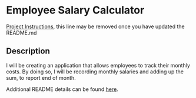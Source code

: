 # Employee Salary Calculator

[Project Instructions](./INSTRUCTIONS.md), this line may be removed once you have updated the README.md

## Description

I will be creating an application that allows employees to track their monthly costs. By doing so, I will be recording monthly salaries and adding up the sum, to report end of month.

Additional README details can be found [here](https://github.com/PrimeAcademy/readme-template/blob/master/README.md).
